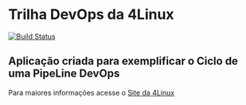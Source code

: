 # Trilha DevOps da 4Linux

<!-- Altere a Flag abaixo com sua URL do Travis -->
[![Build Status](https://travis-ci.org/mvsouza30/DevOpsLab-HelloWorld.svg?branch=master)](https://travis-ci.org/mvsouza30/DevOpsLab-HelloWorld)

## Aplicação criada para exemplificar o Ciclo de uma PipeLine DevOps


Para maiores informações acesse o [Site da 4Linux](https://www.4linux.com.br/cursos/devops)
